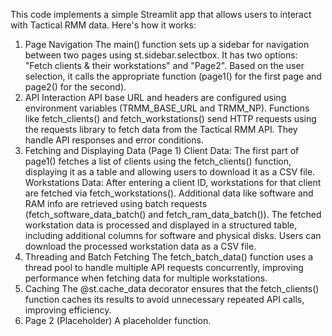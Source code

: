 This code implements a simple Streamlit app that allows users to interact with Tactical RMM data. Here's how it works:

1. Page Navigation
The main() function sets up a sidebar for navigation between two pages using st.sidebar.selectbox.
It has two options: "Fetch clients & their workstations" and "Page2".
Based on the user selection, it calls the appropriate function (page1() for the first page and page2() for the second).
2. API Interaction
API base URL and headers are configured using environment variables (TRMM_BASE_URL and TRMM_NP).
Functions like fetch_clients() and fetch_workstations() send HTTP requests using the requests library to fetch data from the Tactical RMM API. They handle API responses and error conditions.
3. Fetching and Displaying Data (Page 1)
Client Data: The first part of page1() fetches a list of clients using the fetch_clients() function, displaying it as a table and allowing users to download it as a CSV file.
Workstations Data: After entering a client ID, workstations for that client are fetched via fetch_workstations(). Additional data like software and RAM info are retrieved using batch requests (fetch_software_data_batch() and fetch_ram_data_batch()).
The fetched workstation data is processed and displayed in a structured table, including additional columns for software and physical disks.
Users can download the processed workstation data as a CSV file.
4. Threading and Batch Fetching
The fetch_batch_data() function uses a thread pool to handle multiple API requests concurrently, improving performance when fetching data for multiple workstations.
5. Caching
The @st.cache_data decorator ensures that the fetch_clients() function caches its results to avoid unnecessary repeated API calls, improving efficiency.
6. Page 2 (Placeholder)
A placeholder function.